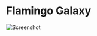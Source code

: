# Flamingo Galaxy

![Screenshot](https://raw.githubusercontent.com/oleblaesing/flamingo-galaxy/master/screenshot.png "Screenshot")
